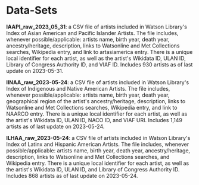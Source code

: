 # Data-Sets
**IAAPI_raw_2023_05_31**: a CSV file of artists included in Watson Library's Index of Asian American and Pacific Islander Artists. The file includes, whenever possible/applicable: artists name, birth year, death year, ancestry/heritage, description, links to Watsonline and Met Collections searches, Wikipedia entry, and link to artasiamerica entry. There is a unique local identifier for each artist, as well as the artist's Wikidata ID, ULAN ID, Library of Congress Authority ID, and VIAF ID. Includes 930 artists as of last update on 2023-05-31. 

**IINAA_raw_2023-05-24**: a CSV file of artists included in Watson Library's Index of Indigenous and Native American Artists. The file includes, whenever possible/applicable: artists name, birth year, death year, geographical region of the artist's ancestry/heritage, description, links to Watsonline and Met Collections searches, Wikipedia entry, and link to NAARCO entry. There is a unique local identifier for each artist, as well as the artist's Wikidata ID, ULAN ID, NACO ID, and VIAF URI. Includes 1,149 artists as of last update on 2023-05-24. 

**ILHAA_raw_2023-05-24**: a CSV file of artists included in Watson Library's Index of Latinx and Hispanic American Artists. The file includes, whenever possible/applicable: artists name, birth year, death year, ancestry/heritage, description, links to Watsonline and Met Collections searches, and Wikipedia entry. There is a unique local identifier for each artist, as well as the artist's Wikidata ID, ULAN ID, and Library of Congress Authority ID. Includes 868 artists as of last update on 2023-05-24. 
